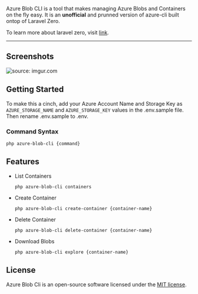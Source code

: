 Azure Blob CLI is a tool that makes managing Azure Blobs and Containers on the fly easy. It is an **unofficial** and prunned version of azure-cli built ontop of Laravel Zero. 

To learn more about laravel zero, visit [link](http://laravel-zero.com/).

------

## Screenshots

<img src="https://i.imgur.com/hFdcUUb.gif" title="source: imgur.com" />

## Getting Started

To make this a cinch, add your Azure Account Name and Storage Key as `AZURE_STORAGE_NAME` and `AZURE_STORAGE_KEY` values in the .env.sample file. Then rename .env.sample to .env.

### Command Syntax

```
php azure-blob-cli {command}
```
## Features

- List Containers
  ```
  php azure-blob-cli containers
  ```
- Create Container
  ```
  php azure-blob-cli create-container {container-name}
  ```
- Delete Container
  ```
  php azure-blob-cli delete-container {container-name}
  ```
- Download Blobs
  ```
  php azure-blob-cli explore {container-name}
  ```
## License

Azure Blob Cli is an open-source software licensed under the [MIT license](https://github.com/emugabi/azure-blob-cli/blob/stable/LICENSE.md).
